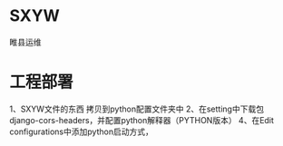# SXYW
睢县运维
# 工程部署
1、SXYW文件的东西 拷贝到python配置文件夹中
2、在setting中下载包  django-cors-headers，并配置python解释器（PYTHON版本）
4、在Edit configurations中添加python启动方式，

